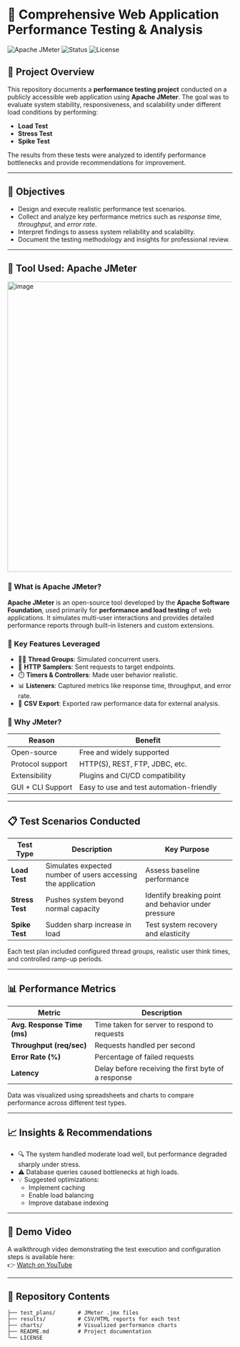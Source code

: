 # 🧪 Comprehensive Web Application Performance Testing & Analysis

![Apache JMeter](https://img.shields.io/badge/Apache%20JMeter-v5.6%2B-orange?logo=apache&logoColor=white)
![Status](https://img.shields.io/badge/Status-Completed-brightgreen)
![License](https://img.shields.io/badge/License-MIT-blue)

## 📝 Project Overview
This repository documents a **performance testing project** conducted on a publicly accessible web application using **Apache JMeter**. The goal was to evaluate system stability, responsiveness, and scalability under different load conditions by performing:

- **Load Test**
- **Stress Test**
- **Spike Test**

The results from these tests were analyzed to identify performance bottlenecks and provide recommendations for improvement.

---

## 🎯 Objectives
- Design and execute realistic performance test scenarios.
- Collect and analyze key performance metrics such as *response time*, *throughput*, and *error rate*.
- Interpret findings to assess system reliability and scalability.
- Document the testing methodology and insights for professional review.

---

## 🧰 Tool Used: Apache JMeter

<img width="1920" height="650" alt="image" src="https://github.com/user-attachments/assets/f9c49813-b859-4d18-8674-243f1085f6ae" />


### 📘 What is Apache JMeter?
**Apache JMeter** is an open-source tool developed by the **Apache Software Foundation**, used primarily for **performance and load testing** of web applications. It simulates multi-user interactions and provides detailed performance reports through built-in listeners and custom extensions.

### 🔧 Key Features Leveraged
- 🧍‍♂️ **Thread Groups**: Simulated concurrent users.
- 🔁 **HTTP Samplers**: Sent requests to target endpoints.
- ⏱️ **Timers & Controllers**: Made user behavior realistic.
- 📊 **Listeners**: Captured metrics like response time, throughput, and error rate.
- 📁 **CSV Export**: Exported raw performance data for external analysis.

### 🧩 Why JMeter?
| Reason | Benefit |
|--------|---------|
| Open-source | Free and widely supported |
| Protocol support | HTTP(S), REST, FTP, JDBC, etc. |
| Extensibility | Plugins and CI/CD compatibility |
| GUI + CLI Support | Easy to use and test automation-friendly |

---

## 📋 Test Scenarios Conducted
| Test Type | Description | Key Purpose |
|------------|-------------|--------------|
| **Load Test** | Simulates expected number of users accessing the application | Assess baseline performance |
| **Stress Test** | Pushes system beyond normal capacity | Identify breaking point and behavior under pressure |
| **Spike Test** | Sudden sharp increase in load | Test system recovery and elasticity |

Each test plan included configured thread groups, realistic user think times, and controlled ramp-up periods.

---

## 📊 Performance Metrics
| Metric | Description |
|---------|-------------|
| **Avg. Response Time (ms)** | Time taken for server to respond to requests |
| **Throughput (req/sec)** | Requests handled per second |
| **Error Rate (%)** | Percentage of failed requests |
| **Latency** | Delay before receiving the first byte of a response |

Data was visualized using spreadsheets and charts to compare performance across different test types.

---

## 📈 Insights & Recommendations
- 🔍 The system handled moderate load well, but performance degraded sharply under stress.
- ⚠️ Database queries caused bottlenecks at high loads.
- 💡 Suggested optimizations:
  - Implement caching
  - Enable load balancing
  - Improve database indexing

---

## 🎥 Demo Video
A walkthrough video demonstrating the test execution and configuration steps is available here:  
👉 [Watch on YouTube](https://youtube.com/your-video-link)

---

## 💼 Repository Contents
```plaintext
├── test_plans/       # JMeter .jmx files
├── results/          # CSV/HTML reports for each test
├── charts/           # Visualized performance charts
├── README.md         # Project documentation
└── LICENSE
